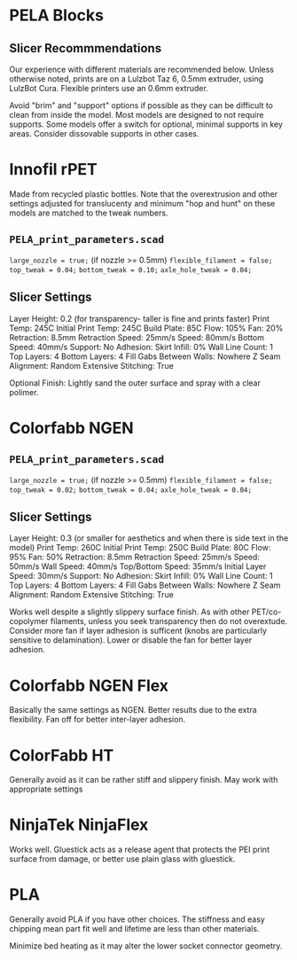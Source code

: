 # PELA Blocks
## Slicer Recommmendations

Our experience with different materials are recommended below. Unless otherwise noted, prints are on a Lulzbot Taz 6, 0.5mm extruder, using LulzBot Cura. Flexible printers use an 0.6mm extruder.

Avoid "brim" and "support" options if possible as they can be difficult to clean from inside the model. Most models are designed to not require supports. Some models offer a switch for optional, minimal supports in key areas. Consider dissovable supports in other cases.

# Innofil rPET

Made from recycled plastic bottles. Note that the overextrusion and other settings adjusted for translucenty and minimum "hop and hunt" on these models are matched to the tweak numbers.

## `PELA_print_parameters.scad`
`large_nozzle = true;` (if nozzle >= 0.5mm)
`flexible_filament = false;`
`top_tweak = 0.04;`
`bottom_tweak = 0.10;`
`axle_hole_tweak = 0.04;`

## Slicer Settings
Layer Height: 0.2     (for transparency- taller is fine and prints faster)
Print Temp: 245C
Initial Print Temp: 245C
Build Plate: 85C
Flow: 105%
Fan: 20%
Retraction: 8.5mm
Retraction Speed: 25mm/s
Speed: 80mm/s
Bottom Speed: 40mm/s
Support: No
Adhesion: Skirt
Infill: 0%
Wall Line Count: 1
Top Layers: 4
Bottom Layers: 4
Fill Gabs Between Walls: Nowhere
Z Seam Alignment: Random
Extensive Stitching: True

Optional Finish: Lightly sand the outer surface and spray with a clear polimer.

# Colorfabb NGEN

## `PELA_print_parameters.scad`
`large_nozzle = true;` (if nozzle >= 0.5mm)
`flexible_filament = false;`
`top_tweak = 0.02;`
`bottom_tweak = 0.04;`
`axle_hole_tweak = 0.04;`

## Slicer Settings
Layer Height: 0.3   (or smaller for aesthetics and when there is side text in the model)
Print Temp: 260C
Initial Print Temp: 250C
Build Plate: 80C
Flow: 95%
Fan: 50%
Retraction: 8.5mm
Retraction Speed: 25mm/s
Speed: 50mm/s
Wall Speed: 40mm/s
Top/Bottom Speed: 35mm/s
Initial Layer Speed: 30mm/s
Support: No
Adhesion: Skirt
Infill: 0%
Wall Line Count: 1
Top Layers: 4
Bottom Layers: 4
Fill Gabs Between Walls: Nowhere
Z Seam Alignment: Random
Extensive Stitching: True

Works well despite a slightly slippery surface finish. As with other PET/co-copolymer filaments, unless you seek transparency then do not overextude. Consider more fan if layer adhesion is sufficent (knobs are particularly sensitive to delamination). Lower or disable the fan for better layer adhesion.

# Colorfabb NGEN Flex

Basically the same settings as NGEN. Better results due to the extra flexibility. Fan off for better inter-layer adhesion.

# ColorFabb HT

Generally avoid as it can be rather stiff and slippery finish. May work with appropriate settings

# NinjaTek NinjaFlex

Works well. Gluestick acts as a release agent that protects the PEI print surface from damage, or better use plain glass with gluestick.

# PLA

Generally avoid PLA if you have other choices. The stiffness and easy chipping mean part fit well and lifetime are less than other materials.

Minimize bed heating as it may alter the lower socket connector geometry.

